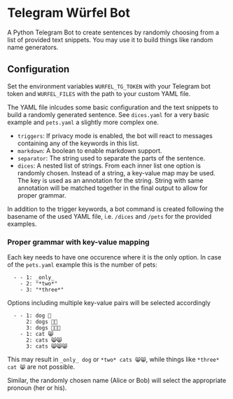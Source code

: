 # Telegram Würfel Bot

A Python Telegram Bot to create sentences by randomly choosing from a list of provided text snippets. You may use it to build things like random name generators.

## Configuration

Set the environment variables `WURFEL_TG_TOKEN` with your Telegram bot token and `WURFEL_FILES` with the path to your custom YAML file.

The YAML file inlcudes some basic configuration and the text snippets to build a randomly generated sentence. See `dices.yaml` for a very basic example and `pets.yaml` a slightly more complex one.

 - `triggers`: If privacy mode is enabled, the bot will react to messages containing any of the keywords in this list.
 - `markdown`: A boolean to enable markdown support.
 - `separator`: The string used to separate the parts of the sentence.
 - `dices`: A nested list of strings. From each inner list one option is randomly chosen. Instead of a string, a key-value map may be used. The key is used as an annotation for the string. String with same annotation will be matched together in the final output to allow for proper grammar.

In addition to the trigger keywords, a bot command is created following the basename of the used YAML file, i.e. `/dices` and `/pets` for the provided examples.

### Proper grammar with key-value mapping

Each key needs to have one occurence where it is the only option. In case of the `pets.yaml` example this is the number of pets:

```
  - - 1: _only_
    - 2: "*two*"
    - 3: "*three*"
```

Options including multiple key-value pairs will be selected accordingly

```
  - - 1: dog 🐶
      2: dogs 🐶🐶
      3: dogs 🐶🐶🐶
    - 1: cat 😸
      2: cats 😸😸
      3: cats 😸😸😸
```

This may result in `_only_ dog` or `*two* cats 😸😸`, while things like `*three* cat 😸` are not possible.

Similar, the randomly chosen name (Alice or Bob) will select the appropriate pronoun (her or his).